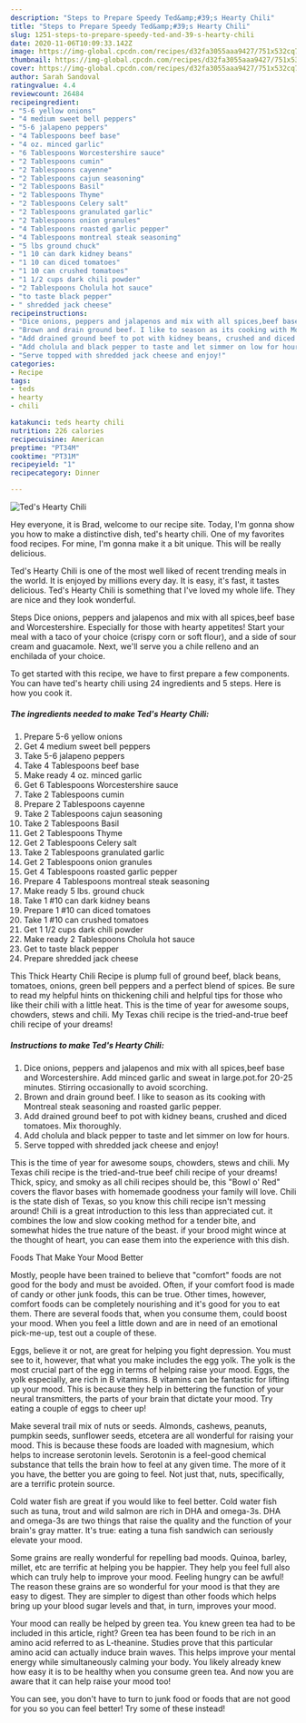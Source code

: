 ```yaml
---
description: "Steps to Prepare Speedy Ted&amp;#39;s Hearty Chili"
title: "Steps to Prepare Speedy Ted&amp;#39;s Hearty Chili"
slug: 1251-steps-to-prepare-speedy-ted-and-39-s-hearty-chili
date: 2020-11-06T10:09:33.142Z
image: https://img-global.cpcdn.com/recipes/d32fa3055aaa9427/751x532cq70/teds-hearty-chili-recipe-main-photo.jpg
thumbnail: https://img-global.cpcdn.com/recipes/d32fa3055aaa9427/751x532cq70/teds-hearty-chili-recipe-main-photo.jpg
cover: https://img-global.cpcdn.com/recipes/d32fa3055aaa9427/751x532cq70/teds-hearty-chili-recipe-main-photo.jpg
author: Sarah Sandoval
ratingvalue: 4.4
reviewcount: 26484
recipeingredient:
- "5-6 yellow onions"
- "4 medium sweet bell peppers"
- "5-6 jalapeno peppers"
- "4 Tablespoons beef base"
- "4 oz. minced garlic"
- "6 Tablespoons Worcestershire sauce"
- "2 Tablespoons cumin"
- "2 Tablespoons cayenne"
- "2 Tablespoons cajun seasoning"
- "2 Tablespoons Basil"
- "2 Tablespoons Thyme"
- "2 Tablespoons Celery salt"
- "2 Tablespoons granulated garlic"
- "2 Tablespoons onion granules"
- "4 Tablespoons roasted garlic pepper"
- "4 Tablespoons montreal steak seasoning"
- "5 lbs ground chuck"
- "1 10 can dark kidney beans"
- "1 10 can diced tomatoes"
- "1 10 can crushed tomatoes"
- "1 1/2 cups dark chili powder"
- "2 Tablespoons Cholula hot sauce"
- "to taste black pepper"
- " shredded jack cheese"
recipeinstructions:
- "Dice onions, peppers and jalapenos and mix with all spices,beef base and Worcestershire. Add minced garlic and sweat in large.pot.for 20-25 minutes. Stirring occasionally to avoid scorching."
- "Brown and drain ground beef. I like to season as its cooking with Montreal steak seasoning and roasted garlic pepper."
- "Add drained ground beef to pot with kidney beans, crushed and diced tomatoes. Mix thoroughly."
- "Add cholula and black pepper to taste and let simmer on low for hours."
- "Serve topped with shredded jack cheese and enjoy!"
categories:
- Recipe
tags:
- teds
- hearty
- chili

katakunci: teds hearty chili 
nutrition: 226 calories
recipecuisine: American
preptime: "PT34M"
cooktime: "PT31M"
recipeyield: "1"
recipecategory: Dinner

---
```



![Ted&#39;s Hearty Chili](https://img-global.cpcdn.com/recipes/d32fa3055aaa9427/751x532cq70/teds-hearty-chili-recipe-main-photo.jpg)

Hey everyone, it is Brad, welcome to our recipe site. Today, I'm gonna show you how to make a distinctive dish, ted&#39;s hearty chili. One of my favorites food recipes. For mine, I'm gonna make it a bit unique. This will be really delicious.

Ted&#39;s Hearty Chili is one of the most well liked of recent trending meals in the world. It is enjoyed by millions every day. It is easy, it's fast, it tastes delicious. Ted&#39;s Hearty Chili is something that I've loved my whole life. They are nice and they look wonderful.

Steps Dice onions, peppers and jalapenos and mix with all spices,beef base and Worcestershire. Especially for those with hearty appetites! Start your meal with a taco of your choice (crispy corn or soft flour), and a side of sour cream and guacamole. Next, we&#39;ll serve you a chile relleno and an enchilada of your choice.


To get started with this recipe, we have to first prepare a few components. You can have ted&#39;s hearty chili using 24 ingredients and 5 steps. Here is how you cook it.

<!--inarticleads1-->

##### The ingredients needed to make Ted&#39;s Hearty Chili:

1. Prepare 5-6 yellow onions
1. Get 4 medium sweet bell peppers
1. Take 5-6 jalapeno peppers
1. Take 4 Tablespoons beef base
1. Make ready 4 oz. minced garlic
1. Get 6 Tablespoons Worcestershire sauce
1. Take 2 Tablespoons cumin
1. Prepare 2 Tablespoons cayenne
1. Take 2 Tablespoons cajun seasoning
1. Take 2 Tablespoons Basil
1. Get 2 Tablespoons Thyme
1. Get 2 Tablespoons Celery salt
1. Take 2 Tablespoons granulated garlic
1. Get 2 Tablespoons onion granules
1. Get 4 Tablespoons roasted garlic pepper
1. Prepare 4 Tablespoons montreal steak seasoning
1. Make ready 5 lbs. ground chuck
1. Take 1 #10 can dark kidney beans
1. Prepare 1 #10 can diced tomatoes
1. Take 1 #10 can crushed tomatoes
1. Get 1 1/2 cups dark chili powder
1. Make ready 2 Tablespoons Cholula hot sauce
1. Get to taste black pepper
1. Prepare  shredded jack cheese


This Thick Hearty Chili Recipe is plump full of ground beef, black beans, tomatoes, onions, green bell peppers and a perfect blend of spices. Be sure to read my helpful hints on thickening chili and helpful tips for those who like their chili with a little heat. This is the time of year for awesome soups, chowders, stews and chili. My Texas chili recipe is the tried-and-true beef chili recipe of your dreams! 

<!--inarticleads2-->

##### Instructions to make Ted&#39;s Hearty Chili:

1. Dice onions, peppers and jalapenos and mix with all spices,beef base and Worcestershire. Add minced garlic and sweat in large.pot.for 20-25 minutes. Stirring occasionally to avoid scorching.
1. Brown and drain ground beef. I like to season as its cooking with Montreal steak seasoning and roasted garlic pepper.
1. Add drained ground beef to pot with kidney beans, crushed and diced tomatoes. Mix thoroughly.
1. Add cholula and black pepper to taste and let simmer on low for hours.
1. Serve topped with shredded jack cheese and enjoy!


This is the time of year for awesome soups, chowders, stews and chili. My Texas chili recipe is the tried-and-true beef chili recipe of your dreams! Thick, spicy, and smoky as all chili recipes should be, this &#34;Bowl o&#39; Red&#34; covers the flavor bases with homemade goodness your family will love. Chili is the state dish of Texas, so you know this chili recipe isn&#39;t messing around! Chili is a great introduction to this less than appreciated cut. it combines the low and slow cooking method for a tender bite, and somewhat hides the true nature of the beast. if your brood might wince at the thought of heart, you can ease them into the experience with this dish. 

Foods That Make Your Mood Better


Mostly, people have been trained to believe that "comfort" foods are not good for the body and must be avoided. Often, if your comfort food is made of candy or other junk foods, this can be true. Other times, however, comfort foods can be completely nourishing and it's good for you to eat them. There are several foods that, when you consume them, could boost your mood. When you feel a little down and are in need of an emotional pick-me-up, test out a couple of these.

Eggs, believe it or not, are great for helping you fight depression. You must see to it, however, that what you make includes the egg yolk. The yolk is the most crucial part of the egg in terms of helping raise your mood. Eggs, the yolk especially, are rich in B vitamins. B vitamins can be fantastic for lifting up your mood. This is because they help in bettering the function of your neural transmitters, the parts of your brain that dictate your mood. Try eating a couple of eggs to cheer up!

Make several trail mix of nuts or seeds. Almonds, cashews, peanuts, pumpkin seeds, sunflower seeds, etcetera are all wonderful for raising your mood. This is because these foods are loaded with magnesium, which helps to increase serotonin levels. Serotonin is a feel-good chemical substance that tells the brain how to feel at any given time. The more of it you have, the better you are going to feel. Not just that, nuts, specifically, are a terrific protein source.

Cold water fish are great if you would like to feel better. Cold water fish such as tuna, trout and wild salmon are rich in DHA and omega-3s. DHA and omega-3s are two things that raise the quality and the function of your brain's gray matter. It's true: eating a tuna fish sandwich can seriously elevate your mood. 

Some grains are really wonderful for repelling bad moods. Quinoa, barley, millet, etc are terrific at helping you be happier. They help you feel full also which can truly help to improve your mood. Feeling hungry can be awful! The reason these grains are so wonderful for your mood is that they are easy to digest. They are simpler to digest than other foods which helps bring up your blood sugar levels and that, in turn, improves your mood.

Your mood can really be helped by green tea. You knew green tea had to be included in this article, right? Green tea has been found to be rich in an amino acid referred to as L-theanine. Studies prove that this particular amino acid can actually induce brain waves. This helps improve your mental energy while simultaneously calming your body. You likely already knew how easy it is to be healthy when you consume green tea. And now you are aware that it can help raise your mood too!

You can see, you don't have to turn to junk food or foods that are not good for you so you can feel better! Try some of these instead!

